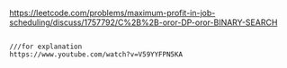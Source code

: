 https://leetcode.com/problems/maximum-profit-in-job-scheduling/discuss/1757792/C%2B%2B-oror-DP-oror-BINARY-SEARCH
​
```
​
///for explanation
https://www.youtube.com/watch?v=V59YYFPN5KA
```